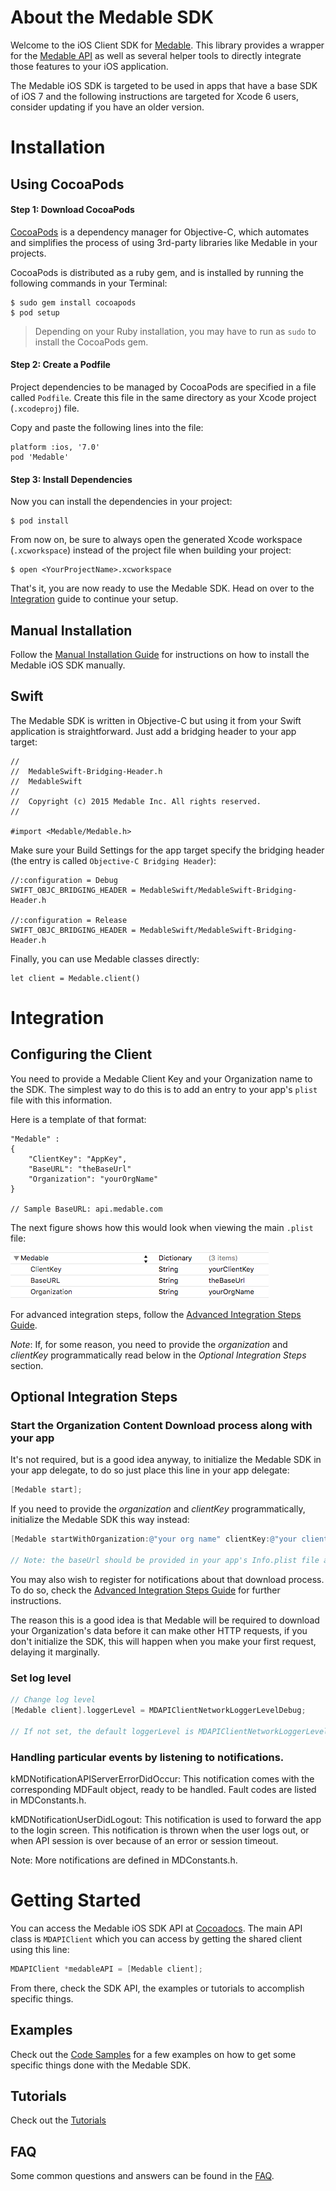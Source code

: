 About the Medable SDK
======

Welcome to the iOS Client SDK for [Medable](https://www.medable.com). This library provides a wrapper for the [Medable API](https://dev.medable.com/) as well as several helper tools to directly integrate those features to your iOS application.

The Medable iOS SDK is targeted to be used in apps that have a base SDK of iOS 7 and the following instructions are targeted for Xcode 6 users, consider updating if you have an older version.

Installation
======

Using CocoaPods
------

#### Step 1: Download CocoaPods

[CocoaPods](http://cocoapods.org) is a dependency manager for Objective-C, which automates and simplifies the process of using 3rd-party libraries like Medable in your projects.

CocoaPods is distributed as a ruby gem, and is installed by running the following commands in your Terminal:

    $ sudo gem install cocoapods
    $ pod setup

> Depending on your Ruby installation, you may have to run as `sudo` to install the CocoaPods gem.

#### Step 2: Create a Podfile

Project dependencies to be managed by CocoaPods are specified in a file called `Podfile`. Create this file in the same directory as your Xcode project (`.xcodeproj`) file.

Copy and paste the following lines into the file:  
    
    platform :ios, '7.0'
    pod 'Medable'

#### Step 3: Install Dependencies

Now you can install the dependencies in your project:

    $ pod install

From now on, be sure to always open the generated Xcode workspace (`.xcworkspace`) instead of the project file when building your project:

    $ open <YourProjectName>.xcworkspace

That's it, you are now ready to use the Medable SDK. Head on over to the [Integration](#integration) guide to continue your setup.

Manual Installation
------

Follow the [Manual Installation Guide](Documentation/manualInstall.md) for instructions on how to install the Medable iOS SDK manually.

Swift
-----

The Medable SDK is written in Objective-C but using it from your Swift application is straightforward. Just add a bridging header to your app target:

    //
    //  MedableSwift-Bridging-Header.h
    //  MedableSwift
    //
    //  Copyright (c) 2015 Medable Inc. All rights reserved.
    //

    #import <Medable/Medable.h>

Make sure your Build Settings for the app target specify the bridging header (the entry is called `Objective-C Bridging Header`):

    //:configuration = Debug
    SWIFT_OBJC_BRIDGING_HEADER = MedableSwift/MedableSwift-Bridging-Header.h
    
    //:configuration = Release
    SWIFT_OBJC_BRIDGING_HEADER = MedableSwift/MedableSwift-Bridging-Header.h

Finally, you can use Medable classes directly:

    let client = Medable.client()

Integration
=====

Configuring the Client
------

You need to provide a Medable Client Key and your Organization name to the SDK. The simplest way to do this is to add an entry to your app's ```plist``` file with this information.

Here is a template of that format:

```
"Medable" : 
{
    "ClientKey": "AppKey",
    "BaseURL": "theBaseUrl"
    "Organization": "yourOrgName"
}

// Sample BaseURL: api.medable.com
```

The next figure shows how this would look when viewing the main ```.plist``` file:

![Medable Entry](Documentation/png/dictionaryEntry.png)

For advanced integration steps, follow the [Advanced Integration Steps Guide](Documentation/integrationSteps.md).

_Note_: If, for some reason, you need to provide the *_organization_* and *_clientKey_* programmatically read below in the _Optional Integration Steps_ section.


Optional Integration Steps
------

### Start the Organization Content Download process along with your app

It's not required, but is a good idea anyway, to initialize the Medable SDK in your app delegate, to do so just place this line in your app delegate:

```objective-c
[Medable start];
```

If you need to provide the *_organization_* and *_clientKey_* programmatically, initialize the Medable SDK this way instead:
```objective-c
[Medable startWithOrganization:@"your org name" clientKey:@"your client key"];

// Note: the baseUrl should be provided in your app's Info.plist file as described before.
```

You may also wish to register for notifications about that download process. To do so, check the [Advanced Integration Steps Guide](Documentation/integrationSteps.md) for further instructions.

The reason this is a good idea is that Medable will be required to download your Organization's data before it can make other HTTP requests, if you don't initialize the SDK, this will happen when you make your first request, delaying it marginally.

### Set log level
```objective-c
// Change log level
[Medable client].loggerLevel = MDAPIClientNetworkLoggerLevelDebug;

// If not set, the default loggerLevel is MDAPIClientNetworkLoggerLevelInfo.
```

### Handling particular events by listening to notifications.

kMDNotificationAPIServerErrorDidOccur: This notification comes with the corresponding MDFault object, ready to be handled. Fault codes are listed in MDConstants.h.

kMDNotificationUserDidLogout: This notification is used to forward the app to the login screen. This notification is thrown when the user logs out, or when API session is over because of an error or session timeout.

Note: More notifications are defined in MDConstants.h.

Getting Started
======

You can access the Medable iOS SDK API at [Cocoadocs](http://cocoadocs.org/docsets/Medable). The main API class is `MDAPIClient` which you can access by getting the shared client using this line:

```objective-c
MDAPIClient *medableAPI = [Medable client];
```

From there, check the SDK API, the examples or tutorials to accomplish specific things.

Examples
------

Check out the [Code Samples](Documentation/examples.md) for a few examples on how to get some specific things done with the Medable SDK.

Tutorials
------

Check out the [Tutorials](Documentation/tutorial.md)

FAQ
------

Some common questions and answers can be found in the [FAQ](Documentation/faq.md).
